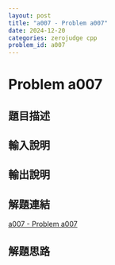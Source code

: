 ```yaml
---
layout: post
title: "a007 - Problem a007"
date: 2024-12-20
categories: zerojudge cpp
problem_id: a007
---
```


# Problem a007

## 題目描述



## 輸入說明



## 輸出說明



## 解題連結

[a007 - Problem a007](https://zerojudge.tw/ShowProblem?problemid=a007)

## 解題思路

